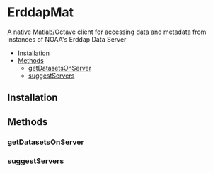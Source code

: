 # ErddapMat
A native Matlab/Octave client for accessing data and metadata from instances of NOAA's Erddap Data Server

 - [Installation](#installation)
 - [Methods](#methods)
     - [getDatasetsOnServer](#getdatasetsonserver)
     - [suggestServers](#getdatasetsonserver)

## Installation

## Methods

### getDatasetsOnServer

### suggestServers
